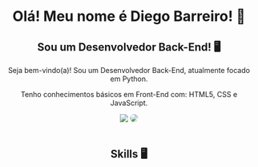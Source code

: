 <h1 align="center"> Olá! Meu nome é Diego Barreiro! 👋 </h1>

<h2 align="center"> Sou um Desenvolvedor Back-End! 🖥️ </h2>
<div justify-content="center" align="center"> Seja bem-vindo(a)! Sou um Desenvolvedor Back-End, atualmente focado em Python. <p>Tenho conhecimentos básicos em Front-End com: HTML5, CSS e JavaScript.</p> </div>
<p>
<!-- <div align="center">  
  <img width="49%" height="195px" src="https://github-readme-stats.vercel.app/api?username=mandudiego&show_icons=true&count_private=true&hide_border=true&title_color=ffffff&icon_color=ffffff&text_color=ffffff&bg_color=0d1117" alt="Diego Barreiro github stats" /> 
  <img width="41%" height="195px" src="https://github-readme-stats.vercel.app/api/top-langs/?username=mandudiego&layout=compact&hide_border=true&title_color=ffffff&text_color=ffffff&bg_color=0d1117" />
</div> -->
<div align="center"> 
<a href = "mailto:d.mandubarreiro@gmail.com"> <img src="https://img.shields.io/badge/-Gmail-%23333?style=for-the-badge&logo=gmail&logoColor=white" target="_blank"></a>
<a href="https://www.linkedin.com/in/diego-mandu0202/" target="_blank"><img src="https://img.shields.io/badge/-LinkedIn-%230077B5?style=for-the-badge&logo=linkedin&logoColor=white" style="border-radius: 30px" target="_blank"></a> 
 </div>
 
<br>
<h2 align="center"> Skills 🖥️ </h2>

<!--
**mandudiego/mandudiego** is a ✨ _special_ ✨ repository because its `README.md` (this file) appears on your GitHub profile.

Here are some ideas to get you started:

- 🔭 I’m currently working on ...
- 🌱 I’m currently learning ...
- 👯 I’m looking to collaborate on ...
- 🤔 I’m looking for help with ...
- 💬 Ask me about ...
- 📫 How to reach me: ...
- 😄 Pronouns: ...
- ⚡ Fun fact: ...
-->

